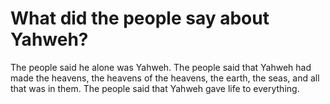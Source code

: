 # What did the people say about Yahweh?

The people said he alone was Yahweh. The people said that Yahweh had made the heavens, the heavens of the heavens, the earth, the seas, and all that was in them. The people said that Yahweh gave life to everything.
